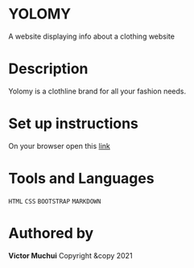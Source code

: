 # YOLOMY
A website displaying info about a clothing website
# Description
Yolomy is a clothline brand for all your fashion needs.
# Set up instructions
On your browser open this [link]()
# Tools and Languages
`HTML`
`CSS`
`BOOTSTRAP`
`MARKDOWN`
# Authored by
**Victor Muchui**
Copyright &copy 2021